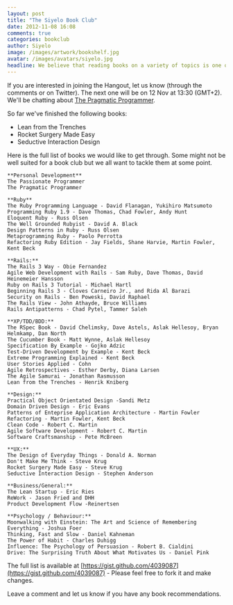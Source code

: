 ```yaml
---
layout: post
title: "The Siyelo Book Club"
date: 2012-11-08 16:08
comments: true
categories: bookclub
author: Siyelo
image: /images/artwork/bookshelf.jpg
avatar: /images/avatars/siyelo.jpg
headline: We believe that reading books on a variety of topics is one of the easiest ways to sharpen the (professional and personal) saw. For this reason, we've decided to start a book club amongst the team. Every reads the same book and when we reach the deadline, we organize a Google+ Hangout to discuss our thoughts on it.
---
```



If you are interested in joining the Hangout, let us know (through the comments or on Twitter).  The next one will be on 12 Nov at 13:30 (GMT+2). We'll be chatting about [The Pragmatic Programmer](http://www.amazon.com/Pragmatic-Programmer-Journeyman-Master/dp/020161622X/).

So far we've finished the following books:

*  Lean from the Trenches
*  Rocket Surgery Made Easy
*  Seductive Interaction Design

Here is the full list of books we would like to get through.  Some might not be well suited for a book club but we all want to tackle them at some point.

```
**Personal Development**
The Passionate Programmer
The Pragmatic Programmer

**Ruby**
The Ruby Programming Language - David Flanagan, Yukihiro Matsumoto
Programming Ruby 1.9 - Dave Thomas, Chad Fowler, Andy Hunt
Eloquent Ruby - Russ Olsen
The Well Grounded Rubyist - David A. Black
Design Patterns in Ruby - Russ Olsen
Metaprogramming Ruby - Paolo Perrotta
Refactoring Ruby Edition - Jay Fields, Shane Harvie, Martin Fowler, Kent Beck

**Rails:**
The Rails 3 Way - Obie Fernandez
Agile Web Development with Rails - Sam Ruby, Dave Thomas, David Heinemeier Hansson
Ruby on Rails 3 Tutorial - Michael Hartl
Beginning Rails 3 - Cloves Carneiro Jr., and Rida Al Barazi
Security on Rails - Ben Poweski, David Raphael
The Rails View - John Athayde, Bruce Williams
Rails Antipatterns - Chad Pytel, Tammer Saleh

**XP/TDD/BDD:**
The RSpec Book - David Chelimsky, Dave Astels, Aslak Hellesoy, Bryan Helmkamp, Dan North
The Cucumber Book - Matt Wynne, Aslak Hellesoy
Specification By Example - Gojko Adzic
Test-Driven Development by Example - Kent Beck
Extreme Programming Explained - Kent Beck
User Stories Applied - Cohn
Agile Retrospectives - Esther Derby, Diana Larsen
The Agile Samurai - Jonathan Rasmusson
Lean from the Trenches - Henrik Kniberg

**Design:**
Practical Object Orientated Design -Sandi Metz
Domain Driven Design - Eric Evans
Patterns of Enteprise Application Architecture - Martin Fowler
Refactoring - Martin Fowler, Kent Beck
Clean Code - Robert C. Martin
Agile Software Development - Robert C. Martin
Software Craftsmanship - Pete McBreen

**UX:**
The Design of Everyday Things - Donald A. Norman
Don't Make Me Think - Steve Krug
Rocket Surgery Made Easy - Steve Krug
Seductive Interaction Design - Stephen Anderson

**Business/General:**
The Lean Startup - Eric Ries
ReWork - Jason Fried and DHH
Product Development Flow -Reinertsen

**Psychology / Behaviour:**
Moonwalking with Einstein: The Art and Science of Remembering Everything - Joshua Foer
Thinking, Fast and Slow - Daniel Kahneman
The Power of Habit - Charles Duhigg
Influence: The Psychology of Persuasion - Robert B. Cialdini
Drive: The Surprising Truth About What Motivates Us - Daniel Pink
```

The full list is available at [https://gist.github.com/4039087](https://gist.github.com/4039087) - Please feel free to fork it and make changes.

Leave a comment and let us know if you have any book recommendations.
